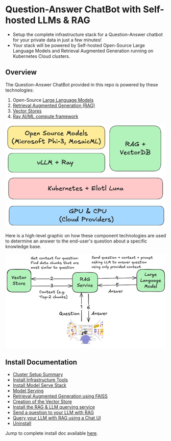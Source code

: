 # Question-Answer ChatBot with Self-hosted LLMs & RAG

- Setup the complete infrastructure stack for a Question-Answer chatbot for your private data in just a few minutes!
- Your stack will be powered by Self-hosted Open-Source Large Language Models and Retrieval Augmented Generation running on Kubernetes Cloud clusters.

## Overview

The Question-Answer ChatBot provided in this repo is powered by these technologies:

1. Open-Source [Large Language Models](https://en.wikipedia.org/wiki/Large_language_model)
2. [Retrieval Augmented Generation (RAG)](https://en.wikipedia.org/wiki/Retrieval-augmented_generation)
3. [Vector Stores](https://en.wikipedia.org/wiki/Vector_database)
4. [Ray AI/ML compute framework](https://www.ray.io/)

<img src="./diagrams/elotl_genai_infrastack.png" alt="elotl_genai_stack_enduser" width="600"/>

Here is a high-level graphic on how these component technologies are used to determine an answer to the end-user's question about a specific knowledge base.

<center>
<img src="./diagrams/elotl_genai_stack_enduser.png" alt="elotl_genai_stack_enduser" width="600"/>
</center>

## Install Documentation

* [Cluster Setup Summary](docs/install.md#cluster-setup-summary)
* [Install Infrastructure Tools](docs/install.md#install-infrastructure-tools)
* [Install Model Serve Stack](docs/install.md#install-model-serve-stack)
* [Model Serving](docs/install.md#model-serve)
* [Retrieval Augmented Generation using FAISS](docs/install.md#retrieval-augmented-generation-rag-using-faiss)
* [Creation of the Vector Store](docs/install.md#creation-of-the-vector-store)
* [Install the RAG & LLM querying service](docs/install.md#setup-rag--llm-service)
* [Send a question to your LLM with RAG](docs/install.md#query-the-llm-with-rag)
* [Query your LLM with RAG using a Chat UI](docs/install.md#query-the-llm-with-rag-using-a-chat-ui)
* [Uninstall](docs/install.md#uninstall)

Jump to complete install doc available [here](docs/install.md).

